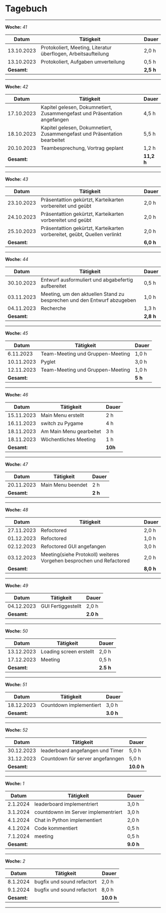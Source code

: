 # Tagebuch
---

**Woche:** *41*

| Datum       | Tätigkeit                                  | Dauer  |
|-------------|---------------------------------------------|--------|
| 13.10.2023  | Protokoliert, Meeting, Literatur überflogen, Arbeitsaufteilung               | 2,0 h  |
| 13.10.2023  | Protokoliert, Aufgaben umverteilung                                          | 0,5 h  |
| **Gesamt:**  |                                            | **2,5 h**  |

---

**Woche:** *42*

| Datum       | Tätigkeit                                  | Dauer  |
|-------------|---------------------------------------------|--------|
| 17.10.2023  | Kapitel gelesen, Dokumnetiert, Zusammengefast und Präsentation angefangen    | 4,5 h  |
| 18.10.2023  | Kapitel gelesen, Dokumnetiert, Zusammengefast und Präsentation bearbeitet    | 5,5 h  |
| 20.10.2023  | Teambesprechung, Vortrag geplant            | 1,2 h  |
| **Gesamt:**  |                                            | **11,2 h**  |

---

**Woche:** *43*

| Datum       | Tätigkeit                                  | Dauer  |
|-------------|---------------------------------------------|--------|
| 23.10.2023  |Präsentattion gekürtzt, Karteikarten vorbereitet und geübt| 2,0 h  |
|24.10.2023  |Präsentattion gekürtzt, Karteikarten vorbereitet und geübt| 2,0 h  |
|25.10.2023  |Präsentattion gekürtzt, Karteikarten vorbereitet, geübt, Quellen verlinkt| 2,0 h  |
| **Gesamt:**  |                                            | **6,0 h**  |

---

**Woche:** *44*

| Datum       | Tätigkeit                                  | Dauer  |
|-------------|---------------------------------------------|--------|
| 30.10.2023 |Entwurf ausformuliert und abgabefertig aufbereitet| 0,5 h  |
|03.11.2023 |Meeting, um den aktuellen Stand zu besprechen und den Entwurf abzugeben| 1,0 h  |
|04.11.2023 |Recherche| 1,3 h  |
| **Gesamt:**  |                                            | **2,8 h**  |

---
		

**Woche:** *45*

| Datum       | Tätigkeit                                  | Dauer  |
|-------------|---------------------------------------------|--------|
| 6.11.2023 | Team-Meeting und Gruppen-Meeting| 1,0 h |
| 10.11.2023 | Pyglet | 3,0 h |
| 12.11.2023 | Team-Meeting und Gruppen-Meeting| 1,0 h |
| **Gesamt:**  |                                            | **5 h**  |


---


**Woche:** *46*

| Datum       | Tätigkeit                                  | Dauer  |
|-------------|---------------------------------------------|--------|
| 15.11.2023  |          Main Menu erstellt                 | 2 h  |
| 16.11.2023  |          switch zu Pygame              	    | 4 h  |
| 18.11.2023  |          Am Main Menu gearbeitet            | 3 h  |
| 18.11.2023  |       Wöchentliches Meeting          	| 1 h  |
| **Gesamt:**  |                                            | **10h**  |

---


**Woche:** *47*

| Datum       | Tätigkeit                                  | Dauer  |
|-------------|---------------------------------------------|--------|
| 20.11.2023  |          Main Menu beendet                 | 2 h  |
| **Gesamt:**  |                                            | **2 h**  |

---


**Woche:** *48*

| Datum       | Tätigkeit                                  | Dauer  |
|-------------|---------------------------------------------|--------|
|27.11.2023|Refoctored| 2,0 h |
|01.12.2023|Refoctored| 1,0 h |
|02.12.2023|Refoctored GUI angefangen| 3,0 h |
|03.12.2023|Meeting(siehe Protokoll) weiteres Vorgehen besprochen und Refactored| 2,0 h |
| **Gesamt:**  |                                            | **8,0 h**  |


---


**Woche:** *49*

| Datum       | Tätigkeit                                  | Dauer  |
|-------------|---------------------------------------------|--------|
|04.12.2023|GUI Fertiggestellt| 2,0 h |
| **Gesamt:**  |					| **2.0 h**  |   

---

**Woche:** *50*

| Datum       | Tätigkeit                                  | Dauer  |
|-------------|---------------------------------------------|--------|
| 13.12.2023  | Loading screen erstellt | 2,0 h  |
| 17.12.2023  | Meeting | 0,5 h  |
| **Gesamt:**  |                                            | **2.5 h**  |

---

**Woche:** *51*

| Datum       | Tätigkeit                                  | Dauer  |
|-------------|---------------------------------------------|--------|
| 18.12.2023  | Countdown implementiert | 3,0 h  |
| **Gesamt:**  |                                            | **3.0 h**  |

---

**Woche:** *52*

| Datum       | Tätigkeit                                  | Dauer  |
|-------------|---------------------------------------------|--------|
| 30.12.2023  | leaderboard angefangen und Timer | 5,0 h  |
| 31.12.2023  | Countdown für server angefanngen | 5,0 h  |
| **Gesamt:**  |                                            | **10.0 h**  |

---

**Woche:** *1*

| Datum       | Tätigkeit                                  | Dauer  |
|-------------|---------------------------------------------|--------|
| 2.1.2024  | leaderboard implementriert | 3,0 h  |
| 3.1.2024  | countdownn im Server implementriert | 3,0 h  |
| 4.1.2024  | Chat in Python implementiert | 2,0 h  |
| 4.1.2024  | Code kommentiert | 0,5 h  |
| 7.1.2024  | meeting | 0,5 h  |
| **Gesamt:**  |                                            | **9.0 h**  |

---

**Woche:** *2*

| Datum       | Tätigkeit                                  | Dauer  |
|-------------|---------------------------------------------|--------|
| 8.1.2024  | bugfix und sound refactort | 2,0 h  |
| 9.1.2024  | bugfix und sound refactort | 8,0 h  |
| **Gesamt:**  |                                            | **10.0 h**  |

---


